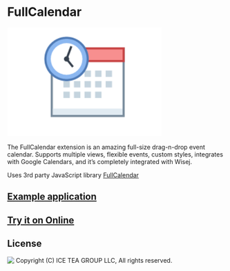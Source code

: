 FullCalendar
====

<img src="../Support/Images/FullCalendar.png" width="358" height="252">

The FullCalendar extension is an amazing full-size drag-n-drop event calendar. Supports multiple views, flexible events, custom styles, integrates with Google Calendars, and it’s completely integrated with Wisej.

Uses 3rd party JavaScript library [FullCalendar](https://fullcalendar.io/)

## [Example application](https://github.com/iceteagroup/wisej-examples/tree/2.0/FullCalendar)

## [Try it on Online](http://demo.wisej.com/FullCalendar)

License
-------
<img src="http://iceteagroup.com/wp-content/uploads/2017/01/Square-64x64-trasp.png" height="20" align="top"> Copyright (C) ICE TEA GROUP LLC, All rights reserved.
